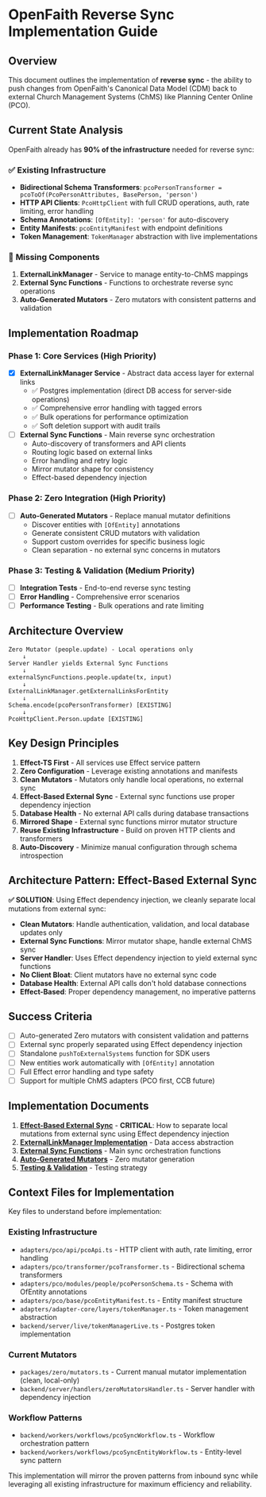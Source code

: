 # OpenFaith Reverse Sync Implementation Guide

## Overview

This document outlines the implementation of **reverse sync** - the ability to push changes from OpenFaith's Canonical Data Model (CDM) back to external Church Management Systems (ChMS) like Planning Center Online (PCO).

## Current State Analysis

OpenFaith already has **90% of the infrastructure** needed for reverse sync:

### ✅ **Existing Infrastructure**

- **Bidirectional Schema Transformers**: `pcoPersonTransformer = pcoToOf(PcoPersonAttributes, BasePerson, 'person')`
- **HTTP API Clients**: `PcoHttpClient` with full CRUD operations, auth, rate limiting, error handling
- **Schema Annotations**: `[OfEntity]: 'person'` for auto-discovery
- **Entity Manifests**: `pcoEntityManifest` with endpoint definitions
- **Token Management**: `TokenManager` abstraction with live implementations

### 🔴 **Missing Components**

1. **ExternalLinkManager** - Service to manage entity-to-ChMS mappings
2. **External Sync Functions** - Functions to orchestrate reverse sync operations
3. **Auto-Generated Mutators** - Zero mutators with consistent patterns and validation

## Implementation Roadmap

### **Phase 1: Core Services** (High Priority)

- [x] **ExternalLinkManager Service** - Abstract data access layer for external links
  - ✅ Postgres implementation (direct DB access for server-side operations)
  - ✅ Comprehensive error handling with tagged errors
  - ✅ Bulk operations for performance optimization
  - ✅ Soft deletion support with audit trails
- [ ] **External Sync Functions** - Main reverse sync orchestration
  - Auto-discovery of transformers and API clients
  - Routing logic based on external links
  - Error handling and retry logic
  - Mirror mutator shape for consistency
  - Effect-based dependency injection

### **Phase 2: Zero Integration** (High Priority)

- [ ] **Auto-Generated Mutators** - Replace manual mutator definitions
  - Discover entities with `[OfEntity]` annotations
  - Generate consistent CRUD mutators with validation
  - Support custom overrides for specific business logic
  - Clean separation - no external sync concerns in mutators

### **Phase 3: Testing & Validation** (Medium Priority)

- [ ] **Integration Tests** - End-to-end reverse sync testing
- [ ] **Error Handling** - Comprehensive error scenarios
- [ ] **Performance Testing** - Bulk operations and rate limiting

## Architecture Overview

```
Zero Mutator (people.update) - Local operations only
    ↓
Server Handler yields External Sync Functions
    ↓
externalSyncFunctions.people.update(tx, input)
    ↓
ExternalLinkManager.getExternalLinksForEntity
    ↓
Schema.encode(pcoPersonTransformer) [EXISTING]
    ↓
PcoHttpClient.Person.update [EXISTING]
```

## Key Design Principles

1. **Effect-TS First** - All services use Effect service pattern
2. **Zero Configuration** - Leverage existing annotations and manifests
3. **Clean Mutators** - Mutators only handle local operations, no external sync
4. **Effect-Based External Sync** - External sync functions use proper dependency injection
5. **Database Health** - No external API calls during database transactions
6. **Mirrored Shape** - External sync functions mirror mutator structure
7. **Reuse Existing Infrastructure** - Build on proven HTTP clients and transformers
8. **Auto-Discovery** - Minimize manual configuration through schema introspection

## Architecture Pattern: Effect-Based External Sync

**✅ SOLUTION**: Using Effect dependency injection, we cleanly separate local mutations from external sync:

- **Clean Mutators**: Handle authentication, validation, and local database updates only
- **External Sync Functions**: Mirror mutator shape, handle external ChMS sync
- **Server Handler**: Uses Effect dependency injection to yield external sync functions
- **No Client Bloat**: Client mutators have no external sync code
- **Database Health**: External API calls don't hold database connections
- **Effect-Based**: Proper dependency management, no imperative patterns

## Success Criteria

- [ ] Auto-generated Zero mutators with consistent validation and patterns
- [ ] External sync properly separated using Effect dependency injection
- [ ] Standalone `pushToExternalSystems` function for SDK users
- [ ] New entities work automatically with `[OfEntity]` annotation
- [ ] Full Effect error handling and type safety
- [ ] Support for multiple ChMS adapters (PCO first, CCB future)

## Implementation Documents

1. **[Effect-Based External Sync](01-client-server-abstraction.md)** - **CRITICAL**: How to separate local mutations from external sync using Effect dependency injection
2. **[ExternalLinkManager Implementation](02-external-link-manager.md)** - Data access abstraction
3. **[External Sync Functions](03-external-sync-functions.md)** - Main sync orchestration functions
4. **[Auto-Generated Mutators](04-auto-generated-mutators.md)** - Zero mutator generation
5. **[Testing & Validation](05-testing-validation.md)** - Testing strategy

## Context Files for Implementation

Key files to understand before implementation:

### **Existing Infrastructure**

- `adapters/pco/api/pcoApi.ts` - HTTP client with auth, rate limiting, error handling
- `adapters/pco/transformer/pcoTransformer.ts` - Bidirectional schema transformers
- `adapters/pco/modules/people/pcoPersonSchema.ts` - Schema with OfEntity annotations
- `adapters/pco/base/pcoEntityManifest.ts` - Entity manifest structure
- `adapters/adapter-core/layers/tokenManager.ts` - Token management abstraction
- `backend/server/live/tokenManagerLive.ts` - Postgres token implementation

### **Current Mutators**

- `packages/zero/mutators.ts` - Current manual mutator implementation (clean, local-only)
- `backend/server/handlers/zeroMutatorsHandler.ts` - Server handler with dependency injection

### **Workflow Patterns**

- `backend/workers/workflows/pcoSyncWorkflow.ts` - Workflow orchestration pattern
- `backend/workers/workflows/pcoSyncEntityWorkflow.ts` - Entity-level sync pattern

This implementation will mirror the proven patterns from inbound sync while leveraging all existing infrastructure for maximum efficiency and reliability.
